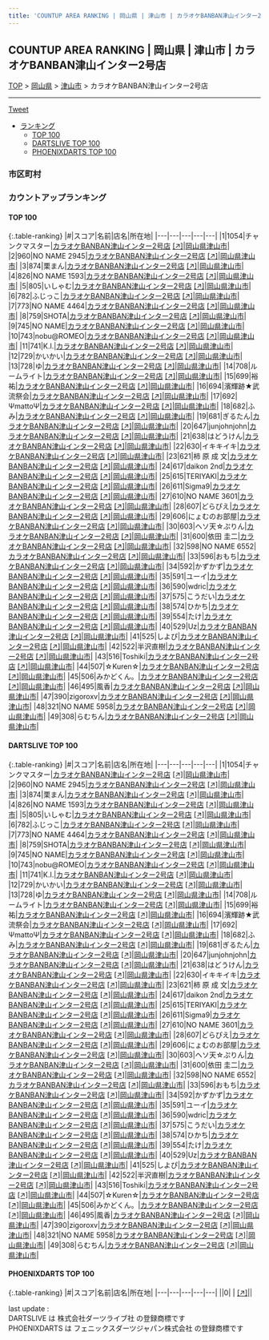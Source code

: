```yaml
---
title: 'COUNTUP AREA RANKING | 岡山県 | 津山市 | カラオケBANBAN津山インター2号店'
---
```

## COUNTUP AREA RANKING | 岡山県 | 津山市 | カラオケBANBAN津山インター2号店

[TOP](/darts/rank/) > [岡山県](/darts/rank/岡山県/) > [津山市](/darts/rank/岡山県/津山市/) > カラオケBANBAN津山インター2号店

___

<a href="https://twitter.com/share?ref_src=twsrc%5Etfw" data-text="COUNTUP AREA RANKING | 岡山県津山市カラオケBANBAN津山インター2号店" class="twitter-share-button" data-hashtags="DARTSLIVE,PHOENIXDARTS,darts,ダーツ" data-show-count="false">Tweet</a>

* [ランキング](#カウントアップランキング)
    * [TOP 100](#top-100)
    * [DARTSLIVE TOP 100](#dartslive-top-100)
    * [PHOENIXDARTS TOP 100](#phoenixdarts-top-100)

### 市区町村

<ul>

</ul>

### カウントアップランキング

#### TOP 100



{:.table-ranking}
|#|スコア|名前|店名|所在地|
|---|---|---|---|---|
|1|1054|<span class="rank-name-dl">チャンクマスター</span>|<a href="/darts/rank/shops/037d90d76073aa040d9b047a20a7ba1e.html">カラオケBANBAN津山インター2号店</a> <a href="https://search.dartslive.com/jp/shop/037d90d76073aa040d9b047a20a7ba1e">[↗]</a>|<a href="/darts/rank/岡山県/津山市">岡山県津山市</a>|
|2|960|<span class="rank-name-dl">NO NAME 2945</span>|<a href="/darts/rank/shops/037d90d76073aa040d9b047a20a7ba1e.html">カラオケBANBAN津山インター2号店</a> <a href="https://search.dartslive.com/jp/shop/037d90d76073aa040d9b047a20a7ba1e">[↗]</a>|<a href="/darts/rank/岡山県/津山市">岡山県津山市</a>|
|3|874|<span class="rank-name-dl">栗まん</span>|<a href="/darts/rank/shops/037d90d76073aa040d9b047a20a7ba1e.html">カラオケBANBAN津山インター2号店</a> <a href="https://search.dartslive.com/jp/shop/037d90d76073aa040d9b047a20a7ba1e">[↗]</a>|<a href="/darts/rank/岡山県/津山市">岡山県津山市</a>|
|4|826|<span class="rank-name-dl">NO NAME 1593</span>|<a href="/darts/rank/shops/037d90d76073aa040d9b047a20a7ba1e.html">カラオケBANBAN津山インター2号店</a> <a href="https://search.dartslive.com/jp/shop/037d90d76073aa040d9b047a20a7ba1e">[↗]</a>|<a href="/darts/rank/岡山県/津山市">岡山県津山市</a>|
|5|805|<span class="rank-name-dl">いしゃむ</span>|<a href="/darts/rank/shops/037d90d76073aa040d9b047a20a7ba1e.html">カラオケBANBAN津山インター2号店</a> <a href="https://search.dartslive.com/jp/shop/037d90d76073aa040d9b047a20a7ba1e">[↗]</a>|<a href="/darts/rank/岡山県/津山市">岡山県津山市</a>|
|6|782|<span class="rank-name-dl">ふじっこ</span>|<a href="/darts/rank/shops/037d90d76073aa040d9b047a20a7ba1e.html">カラオケBANBAN津山インター2号店</a> <a href="https://search.dartslive.com/jp/shop/037d90d76073aa040d9b047a20a7ba1e">[↗]</a>|<a href="/darts/rank/岡山県/津山市">岡山県津山市</a>|
|7|773|<span class="rank-name-dl">NO NAME 4464</span>|<a href="/darts/rank/shops/037d90d76073aa040d9b047a20a7ba1e.html">カラオケBANBAN津山インター2号店</a> <a href="https://search.dartslive.com/jp/shop/037d90d76073aa040d9b047a20a7ba1e">[↗]</a>|<a href="/darts/rank/岡山県/津山市">岡山県津山市</a>|
|8|759|<span class="rank-name-dl">SHOTA</span>|<a href="/darts/rank/shops/037d90d76073aa040d9b047a20a7ba1e.html">カラオケBANBAN津山インター2号店</a> <a href="https://search.dartslive.com/jp/shop/037d90d76073aa040d9b047a20a7ba1e">[↗]</a>|<a href="/darts/rank/岡山県/津山市">岡山県津山市</a>|
|9|745|<span class="rank-name-dl">NO NAME</span>|<a href="/darts/rank/shops/037d90d76073aa040d9b047a20a7ba1e.html">カラオケBANBAN津山インター2号店</a> <a href="https://search.dartslive.com/jp/shop/037d90d76073aa040d9b047a20a7ba1e">[↗]</a>|<a href="/darts/rank/岡山県/津山市">岡山県津山市</a>|
|10|743|<span class="rank-name-dl">nobu@ROMEO</span>|<a href="/darts/rank/shops/037d90d76073aa040d9b047a20a7ba1e.html">カラオケBANBAN津山インター2号店</a> <a href="https://search.dartslive.com/jp/shop/037d90d76073aa040d9b047a20a7ba1e">[↗]</a>|<a href="/darts/rank/岡山県/津山市">岡山県津山市</a>|
|11|741|<span class="rank-name-dl">K.I.</span>|<a href="/darts/rank/shops/037d90d76073aa040d9b047a20a7ba1e.html">カラオケBANBAN津山インター2号店</a> <a href="https://search.dartslive.com/jp/shop/037d90d76073aa040d9b047a20a7ba1e">[↗]</a>|<a href="/darts/rank/岡山県/津山市">岡山県津山市</a>|
|12|729|<span class="rank-name-dl">かいかい</span>|<a href="/darts/rank/shops/037d90d76073aa040d9b047a20a7ba1e.html">カラオケBANBAN津山インター2号店</a> <a href="https://search.dartslive.com/jp/shop/037d90d76073aa040d9b047a20a7ba1e">[↗]</a>|<a href="/darts/rank/岡山県/津山市">岡山県津山市</a>|
|13|728|<span class="rank-name-dl">ゆ</span>|<a href="/darts/rank/shops/037d90d76073aa040d9b047a20a7ba1e.html">カラオケBANBAN津山インター2号店</a> <a href="https://search.dartslive.com/jp/shop/037d90d76073aa040d9b047a20a7ba1e">[↗]</a>|<a href="/darts/rank/岡山県/津山市">岡山県津山市</a>|
|14|708|<span class="rank-name-dl">ルームライト</span>|<a href="/darts/rank/shops/037d90d76073aa040d9b047a20a7ba1e.html">カラオケBANBAN津山インター2号店</a> <a href="https://search.dartslive.com/jp/shop/037d90d76073aa040d9b047a20a7ba1e">[↗]</a>|<a href="/darts/rank/岡山県/津山市">岡山県津山市</a>|
|15|699|<span class="rank-name-dl">裕祐</span>|<a href="/darts/rank/shops/037d90d76073aa040d9b047a20a7ba1e.html">カラオケBANBAN津山インター2号店</a> <a href="https://search.dartslive.com/jp/shop/037d90d76073aa040d9b047a20a7ba1e">[↗]</a>|<a href="/darts/rank/岡山県/津山市">岡山県津山市</a>|
|16|694|<span class="rank-name-dl">濱輝跡★武流祭会</span>|<a href="/darts/rank/shops/037d90d76073aa040d9b047a20a7ba1e.html">カラオケBANBAN津山インター2号店</a> <a href="https://search.dartslive.com/jp/shop/037d90d76073aa040d9b047a20a7ba1e">[↗]</a>|<a href="/darts/rank/岡山県/津山市">岡山県津山市</a>|
|17|692|<span class="rank-name-dl">ΨmattoΨ</span>|<a href="/darts/rank/shops/037d90d76073aa040d9b047a20a7ba1e.html">カラオケBANBAN津山インター2号店</a> <a href="https://search.dartslive.com/jp/shop/037d90d76073aa040d9b047a20a7ba1e">[↗]</a>|<a href="/darts/rank/岡山県/津山市">岡山県津山市</a>|
|18|682|<span class="rank-name-dl">ふみ</span>|<a href="/darts/rank/shops/037d90d76073aa040d9b047a20a7ba1e.html">カラオケBANBAN津山インター2号店</a> <a href="https://search.dartslive.com/jp/shop/037d90d76073aa040d9b047a20a7ba1e">[↗]</a>|<a href="/darts/rank/岡山県/津山市">岡山県津山市</a>|
|19|681|<span class="rank-name-dl">ぎるたん</span>|<a href="/darts/rank/shops/037d90d76073aa040d9b047a20a7ba1e.html">カラオケBANBAN津山インター2号店</a> <a href="https://search.dartslive.com/jp/shop/037d90d76073aa040d9b047a20a7ba1e">[↗]</a>|<a href="/darts/rank/岡山県/津山市">岡山県津山市</a>|
|20|647|<span class="rank-name-dl">junjohnjohn</span>|<a href="/darts/rank/shops/037d90d76073aa040d9b047a20a7ba1e.html">カラオケBANBAN津山インター2号店</a> <a href="https://search.dartslive.com/jp/shop/037d90d76073aa040d9b047a20a7ba1e">[↗]</a>|<a href="/darts/rank/岡山県/津山市">岡山県津山市</a>|
|21|638|<span class="rank-name-dl">はどうけん</span>|<a href="/darts/rank/shops/037d90d76073aa040d9b047a20a7ba1e.html">カラオケBANBAN津山インター2号店</a> <a href="https://search.dartslive.com/jp/shop/037d90d76073aa040d9b047a20a7ba1e">[↗]</a>|<a href="/darts/rank/岡山県/津山市">岡山県津山市</a>|
|22|630|<span class="rank-name-dl">イキキイキ</span>|<a href="/darts/rank/shops/037d90d76073aa040d9b047a20a7ba1e.html">カラオケBANBAN津山インター2号店</a> <a href="https://search.dartslive.com/jp/shop/037d90d76073aa040d9b047a20a7ba1e">[↗]</a>|<a href="/darts/rank/岡山県/津山市">岡山県津山市</a>|
|23|621|<span class="rank-name-dl">柿 原 成 文</span>|<a href="/darts/rank/shops/037d90d76073aa040d9b047a20a7ba1e.html">カラオケBANBAN津山インター2号店</a> <a href="https://search.dartslive.com/jp/shop/037d90d76073aa040d9b047a20a7ba1e">[↗]</a>|<a href="/darts/rank/岡山県/津山市">岡山県津山市</a>|
|24|617|<span class="rank-name-dl">daikon 2nd</span>|<a href="/darts/rank/shops/037d90d76073aa040d9b047a20a7ba1e.html">カラオケBANBAN津山インター2号店</a> <a href="https://search.dartslive.com/jp/shop/037d90d76073aa040d9b047a20a7ba1e">[↗]</a>|<a href="/darts/rank/岡山県/津山市">岡山県津山市</a>|
|25|615|<span class="rank-name-dl">TERIYAKI</span>|<a href="/darts/rank/shops/037d90d76073aa040d9b047a20a7ba1e.html">カラオケBANBAN津山インター2号店</a> <a href="https://search.dartslive.com/jp/shop/037d90d76073aa040d9b047a20a7ba1e">[↗]</a>|<a href="/darts/rank/岡山県/津山市">岡山県津山市</a>|
|26|611|<span class="rank-name-dl">Sigma9</span>|<a href="/darts/rank/shops/037d90d76073aa040d9b047a20a7ba1e.html">カラオケBANBAN津山インター2号店</a> <a href="https://search.dartslive.com/jp/shop/037d90d76073aa040d9b047a20a7ba1e">[↗]</a>|<a href="/darts/rank/岡山県/津山市">岡山県津山市</a>|
|27|610|<span class="rank-name-dl">NO NAME 3601</span>|<a href="/darts/rank/shops/037d90d76073aa040d9b047a20a7ba1e.html">カラオケBANBAN津山インター2号店</a> <a href="https://search.dartslive.com/jp/shop/037d90d76073aa040d9b047a20a7ba1e">[↗]</a>|<a href="/darts/rank/岡山県/津山市">岡山県津山市</a>|
|28|607|<span class="rank-name-dl">どらぴえ</span>|<a href="/darts/rank/shops/037d90d76073aa040d9b047a20a7ba1e.html">カラオケBANBAN津山インター2号店</a> <a href="https://search.dartslive.com/jp/shop/037d90d76073aa040d9b047a20a7ba1e">[↗]</a>|<a href="/darts/rank/岡山県/津山市">岡山県津山市</a>|
|29|606|<span class="rank-name-dl">にょむのお部屋</span>|<a href="/darts/rank/shops/037d90d76073aa040d9b047a20a7ba1e.html">カラオケBANBAN津山インター2号店</a> <a href="https://search.dartslive.com/jp/shop/037d90d76073aa040d9b047a20a7ba1e">[↗]</a>|<a href="/darts/rank/岡山県/津山市">岡山県津山市</a>|
|30|603|<span class="rank-name-dl">ヘソ天☆ぷりん</span>|<a href="/darts/rank/shops/037d90d76073aa040d9b047a20a7ba1e.html">カラオケBANBAN津山インター2号店</a> <a href="https://search.dartslive.com/jp/shop/037d90d76073aa040d9b047a20a7ba1e">[↗]</a>|<a href="/darts/rank/岡山県/津山市">岡山県津山市</a>|
|31|600|<span class="rank-name-dl">依田 圭二</span>|<a href="/darts/rank/shops/037d90d76073aa040d9b047a20a7ba1e.html">カラオケBANBAN津山インター2号店</a> <a href="https://search.dartslive.com/jp/shop/037d90d76073aa040d9b047a20a7ba1e">[↗]</a>|<a href="/darts/rank/岡山県/津山市">岡山県津山市</a>|
|32|598|<span class="rank-name-dl">NO NAME 6552</span>|<a href="/darts/rank/shops/037d90d76073aa040d9b047a20a7ba1e.html">カラオケBANBAN津山インター2号店</a> <a href="https://search.dartslive.com/jp/shop/037d90d76073aa040d9b047a20a7ba1e">[↗]</a>|<a href="/darts/rank/岡山県/津山市">岡山県津山市</a>|
|33|596|<span class="rank-name-dl">おもち</span>|<a href="/darts/rank/shops/037d90d76073aa040d9b047a20a7ba1e.html">カラオケBANBAN津山インター2号店</a> <a href="https://search.dartslive.com/jp/shop/037d90d76073aa040d9b047a20a7ba1e">[↗]</a>|<a href="/darts/rank/岡山県/津山市">岡山県津山市</a>|
|34|592|<span class="rank-name-dl">かずかず</span>|<a href="/darts/rank/shops/037d90d76073aa040d9b047a20a7ba1e.html">カラオケBANBAN津山インター2号店</a> <a href="https://search.dartslive.com/jp/shop/037d90d76073aa040d9b047a20a7ba1e">[↗]</a>|<a href="/darts/rank/岡山県/津山市">岡山県津山市</a>|
|35|591|<span class="rank-name-dl">ユーイ</span>|<a href="/darts/rank/shops/037d90d76073aa040d9b047a20a7ba1e.html">カラオケBANBAN津山インター2号店</a> <a href="https://search.dartslive.com/jp/shop/037d90d76073aa040d9b047a20a7ba1e">[↗]</a>|<a href="/darts/rank/岡山県/津山市">岡山県津山市</a>|
|36|590|<span class="rank-name-dl">wdric</span>|<a href="/darts/rank/shops/037d90d76073aa040d9b047a20a7ba1e.html">カラオケBANBAN津山インター2号店</a> <a href="https://search.dartslive.com/jp/shop/037d90d76073aa040d9b047a20a7ba1e">[↗]</a>|<a href="/darts/rank/岡山県/津山市">岡山県津山市</a>|
|37|575|<span class="rank-name-dl">こうだい</span>|<a href="/darts/rank/shops/037d90d76073aa040d9b047a20a7ba1e.html">カラオケBANBAN津山インター2号店</a> <a href="https://search.dartslive.com/jp/shop/037d90d76073aa040d9b047a20a7ba1e">[↗]</a>|<a href="/darts/rank/岡山県/津山市">岡山県津山市</a>|
|38|574|<span class="rank-name-dl">ひかち</span>|<a href="/darts/rank/shops/037d90d76073aa040d9b047a20a7ba1e.html">カラオケBANBAN津山インター2号店</a> <a href="https://search.dartslive.com/jp/shop/037d90d76073aa040d9b047a20a7ba1e">[↗]</a>|<a href="/darts/rank/岡山県/津山市">岡山県津山市</a>|
|39|554|<span class="rank-name-dl">たけ</span>|<a href="/darts/rank/shops/037d90d76073aa040d9b047a20a7ba1e.html">カラオケBANBAN津山インター2号店</a> <a href="https://search.dartslive.com/jp/shop/037d90d76073aa040d9b047a20a7ba1e">[↗]</a>|<a href="/darts/rank/岡山県/津山市">岡山県津山市</a>|
|40|529|<span class="rank-name-dl">Uz</span>|<a href="/darts/rank/shops/037d90d76073aa040d9b047a20a7ba1e.html">カラオケBANBAN津山インター2号店</a> <a href="https://search.dartslive.com/jp/shop/037d90d76073aa040d9b047a20a7ba1e">[↗]</a>|<a href="/darts/rank/岡山県/津山市">岡山県津山市</a>|
|41|525|<span class="rank-name-dl">しよぴ</span>|<a href="/darts/rank/shops/037d90d76073aa040d9b047a20a7ba1e.html">カラオケBANBAN津山インター2号店</a> <a href="https://search.dartslive.com/jp/shop/037d90d76073aa040d9b047a20a7ba1e">[↗]</a>|<a href="/darts/rank/岡山県/津山市">岡山県津山市</a>|
|42|522|<span class="rank-name-dl">半沢直樹</span>|<a href="/darts/rank/shops/037d90d76073aa040d9b047a20a7ba1e.html">カラオケBANBAN津山インター2号店</a> <a href="https://search.dartslive.com/jp/shop/037d90d76073aa040d9b047a20a7ba1e">[↗]</a>|<a href="/darts/rank/岡山県/津山市">岡山県津山市</a>|
|43|516|<span class="rank-name-dl">Toshiki</span>|<a href="/darts/rank/shops/037d90d76073aa040d9b047a20a7ba1e.html">カラオケBANBAN津山インター2号店</a> <a href="https://search.dartslive.com/jp/shop/037d90d76073aa040d9b047a20a7ba1e">[↗]</a>|<a href="/darts/rank/岡山県/津山市">岡山県津山市</a>|
|44|507|<span class="rank-name-dl">☆Kuren☆</span>|<a href="/darts/rank/shops/037d90d76073aa040d9b047a20a7ba1e.html">カラオケBANBAN津山インター2号店</a> <a href="https://search.dartslive.com/jp/shop/037d90d76073aa040d9b047a20a7ba1e">[↗]</a>|<a href="/darts/rank/岡山県/津山市">岡山県津山市</a>|
|45|506|<span class="rank-name-dl">みかどくん。</span>|<a href="/darts/rank/shops/037d90d76073aa040d9b047a20a7ba1e.html">カラオケBANBAN津山インター2号店</a> <a href="https://search.dartslive.com/jp/shop/037d90d76073aa040d9b047a20a7ba1e">[↗]</a>|<a href="/darts/rank/岡山県/津山市">岡山県津山市</a>|
|46|495|<span class="rank-name-dl">風香</span>|<a href="/darts/rank/shops/037d90d76073aa040d9b047a20a7ba1e.html">カラオケBANBAN津山インター2号店</a> <a href="https://search.dartslive.com/jp/shop/037d90d76073aa040d9b047a20a7ba1e">[↗]</a>|<a href="/darts/rank/岡山県/津山市">岡山県津山市</a>|
|47|390|<span class="rank-name-dl">zigoroxv</span>|<a href="/darts/rank/shops/037d90d76073aa040d9b047a20a7ba1e.html">カラオケBANBAN津山インター2号店</a> <a href="https://search.dartslive.com/jp/shop/037d90d76073aa040d9b047a20a7ba1e">[↗]</a>|<a href="/darts/rank/岡山県/津山市">岡山県津山市</a>|
|48|321|<span class="rank-name-dl">NO NAME 5958</span>|<a href="/darts/rank/shops/037d90d76073aa040d9b047a20a7ba1e.html">カラオケBANBAN津山インター2号店</a> <a href="https://search.dartslive.com/jp/shop/037d90d76073aa040d9b047a20a7ba1e">[↗]</a>|<a href="/darts/rank/岡山県/津山市">岡山県津山市</a>|
|49|308|<span class="rank-name-dl">らむちん</span>|<a href="/darts/rank/shops/037d90d76073aa040d9b047a20a7ba1e.html">カラオケBANBAN津山インター2号店</a> <a href="https://search.dartslive.com/jp/shop/037d90d76073aa040d9b047a20a7ba1e">[↗]</a>|<a href="/darts/rank/岡山県/津山市">岡山県津山市</a>|


#### DARTSLIVE TOP 100



{:.table-ranking}
|#|スコア|名前|店名|所在地|
|---|---|---|---|---|
|1|1054|<span class="rank-name-dl">チャンクマスター</span>|<a href="/darts/rank/shops/037d90d76073aa040d9b047a20a7ba1e.html">カラオケBANBAN津山インター2号店</a> <a href="https://search.dartslive.com/jp/shop/037d90d76073aa040d9b047a20a7ba1e">[↗]</a>|<a href="/darts/rank/岡山県/津山市">岡山県津山市</a>|
|2|960|<span class="rank-name-dl">NO NAME 2945</span>|<a href="/darts/rank/shops/037d90d76073aa040d9b047a20a7ba1e.html">カラオケBANBAN津山インター2号店</a> <a href="https://search.dartslive.com/jp/shop/037d90d76073aa040d9b047a20a7ba1e">[↗]</a>|<a href="/darts/rank/岡山県/津山市">岡山県津山市</a>|
|3|874|<span class="rank-name-dl">栗まん</span>|<a href="/darts/rank/shops/037d90d76073aa040d9b047a20a7ba1e.html">カラオケBANBAN津山インター2号店</a> <a href="https://search.dartslive.com/jp/shop/037d90d76073aa040d9b047a20a7ba1e">[↗]</a>|<a href="/darts/rank/岡山県/津山市">岡山県津山市</a>|
|4|826|<span class="rank-name-dl">NO NAME 1593</span>|<a href="/darts/rank/shops/037d90d76073aa040d9b047a20a7ba1e.html">カラオケBANBAN津山インター2号店</a> <a href="https://search.dartslive.com/jp/shop/037d90d76073aa040d9b047a20a7ba1e">[↗]</a>|<a href="/darts/rank/岡山県/津山市">岡山県津山市</a>|
|5|805|<span class="rank-name-dl">いしゃむ</span>|<a href="/darts/rank/shops/037d90d76073aa040d9b047a20a7ba1e.html">カラオケBANBAN津山インター2号店</a> <a href="https://search.dartslive.com/jp/shop/037d90d76073aa040d9b047a20a7ba1e">[↗]</a>|<a href="/darts/rank/岡山県/津山市">岡山県津山市</a>|
|6|782|<span class="rank-name-dl">ふじっこ</span>|<a href="/darts/rank/shops/037d90d76073aa040d9b047a20a7ba1e.html">カラオケBANBAN津山インター2号店</a> <a href="https://search.dartslive.com/jp/shop/037d90d76073aa040d9b047a20a7ba1e">[↗]</a>|<a href="/darts/rank/岡山県/津山市">岡山県津山市</a>|
|7|773|<span class="rank-name-dl">NO NAME 4464</span>|<a href="/darts/rank/shops/037d90d76073aa040d9b047a20a7ba1e.html">カラオケBANBAN津山インター2号店</a> <a href="https://search.dartslive.com/jp/shop/037d90d76073aa040d9b047a20a7ba1e">[↗]</a>|<a href="/darts/rank/岡山県/津山市">岡山県津山市</a>|
|8|759|<span class="rank-name-dl">SHOTA</span>|<a href="/darts/rank/shops/037d90d76073aa040d9b047a20a7ba1e.html">カラオケBANBAN津山インター2号店</a> <a href="https://search.dartslive.com/jp/shop/037d90d76073aa040d9b047a20a7ba1e">[↗]</a>|<a href="/darts/rank/岡山県/津山市">岡山県津山市</a>|
|9|745|<span class="rank-name-dl">NO NAME</span>|<a href="/darts/rank/shops/037d90d76073aa040d9b047a20a7ba1e.html">カラオケBANBAN津山インター2号店</a> <a href="https://search.dartslive.com/jp/shop/037d90d76073aa040d9b047a20a7ba1e">[↗]</a>|<a href="/darts/rank/岡山県/津山市">岡山県津山市</a>|
|10|743|<span class="rank-name-dl">nobu@ROMEO</span>|<a href="/darts/rank/shops/037d90d76073aa040d9b047a20a7ba1e.html">カラオケBANBAN津山インター2号店</a> <a href="https://search.dartslive.com/jp/shop/037d90d76073aa040d9b047a20a7ba1e">[↗]</a>|<a href="/darts/rank/岡山県/津山市">岡山県津山市</a>|
|11|741|<span class="rank-name-dl">K.I.</span>|<a href="/darts/rank/shops/037d90d76073aa040d9b047a20a7ba1e.html">カラオケBANBAN津山インター2号店</a> <a href="https://search.dartslive.com/jp/shop/037d90d76073aa040d9b047a20a7ba1e">[↗]</a>|<a href="/darts/rank/岡山県/津山市">岡山県津山市</a>|
|12|729|<span class="rank-name-dl">かいかい</span>|<a href="/darts/rank/shops/037d90d76073aa040d9b047a20a7ba1e.html">カラオケBANBAN津山インター2号店</a> <a href="https://search.dartslive.com/jp/shop/037d90d76073aa040d9b047a20a7ba1e">[↗]</a>|<a href="/darts/rank/岡山県/津山市">岡山県津山市</a>|
|13|728|<span class="rank-name-dl">ゆ</span>|<a href="/darts/rank/shops/037d90d76073aa040d9b047a20a7ba1e.html">カラオケBANBAN津山インター2号店</a> <a href="https://search.dartslive.com/jp/shop/037d90d76073aa040d9b047a20a7ba1e">[↗]</a>|<a href="/darts/rank/岡山県/津山市">岡山県津山市</a>|
|14|708|<span class="rank-name-dl">ルームライト</span>|<a href="/darts/rank/shops/037d90d76073aa040d9b047a20a7ba1e.html">カラオケBANBAN津山インター2号店</a> <a href="https://search.dartslive.com/jp/shop/037d90d76073aa040d9b047a20a7ba1e">[↗]</a>|<a href="/darts/rank/岡山県/津山市">岡山県津山市</a>|
|15|699|<span class="rank-name-dl">裕祐</span>|<a href="/darts/rank/shops/037d90d76073aa040d9b047a20a7ba1e.html">カラオケBANBAN津山インター2号店</a> <a href="https://search.dartslive.com/jp/shop/037d90d76073aa040d9b047a20a7ba1e">[↗]</a>|<a href="/darts/rank/岡山県/津山市">岡山県津山市</a>|
|16|694|<span class="rank-name-dl">濱輝跡★武流祭会</span>|<a href="/darts/rank/shops/037d90d76073aa040d9b047a20a7ba1e.html">カラオケBANBAN津山インター2号店</a> <a href="https://search.dartslive.com/jp/shop/037d90d76073aa040d9b047a20a7ba1e">[↗]</a>|<a href="/darts/rank/岡山県/津山市">岡山県津山市</a>|
|17|692|<span class="rank-name-dl">ΨmattoΨ</span>|<a href="/darts/rank/shops/037d90d76073aa040d9b047a20a7ba1e.html">カラオケBANBAN津山インター2号店</a> <a href="https://search.dartslive.com/jp/shop/037d90d76073aa040d9b047a20a7ba1e">[↗]</a>|<a href="/darts/rank/岡山県/津山市">岡山県津山市</a>|
|18|682|<span class="rank-name-dl">ふみ</span>|<a href="/darts/rank/shops/037d90d76073aa040d9b047a20a7ba1e.html">カラオケBANBAN津山インター2号店</a> <a href="https://search.dartslive.com/jp/shop/037d90d76073aa040d9b047a20a7ba1e">[↗]</a>|<a href="/darts/rank/岡山県/津山市">岡山県津山市</a>|
|19|681|<span class="rank-name-dl">ぎるたん</span>|<a href="/darts/rank/shops/037d90d76073aa040d9b047a20a7ba1e.html">カラオケBANBAN津山インター2号店</a> <a href="https://search.dartslive.com/jp/shop/037d90d76073aa040d9b047a20a7ba1e">[↗]</a>|<a href="/darts/rank/岡山県/津山市">岡山県津山市</a>|
|20|647|<span class="rank-name-dl">junjohnjohn</span>|<a href="/darts/rank/shops/037d90d76073aa040d9b047a20a7ba1e.html">カラオケBANBAN津山インター2号店</a> <a href="https://search.dartslive.com/jp/shop/037d90d76073aa040d9b047a20a7ba1e">[↗]</a>|<a href="/darts/rank/岡山県/津山市">岡山県津山市</a>|
|21|638|<span class="rank-name-dl">はどうけん</span>|<a href="/darts/rank/shops/037d90d76073aa040d9b047a20a7ba1e.html">カラオケBANBAN津山インター2号店</a> <a href="https://search.dartslive.com/jp/shop/037d90d76073aa040d9b047a20a7ba1e">[↗]</a>|<a href="/darts/rank/岡山県/津山市">岡山県津山市</a>|
|22|630|<span class="rank-name-dl">イキキイキ</span>|<a href="/darts/rank/shops/037d90d76073aa040d9b047a20a7ba1e.html">カラオケBANBAN津山インター2号店</a> <a href="https://search.dartslive.com/jp/shop/037d90d76073aa040d9b047a20a7ba1e">[↗]</a>|<a href="/darts/rank/岡山県/津山市">岡山県津山市</a>|
|23|621|<span class="rank-name-dl">柿 原 成 文</span>|<a href="/darts/rank/shops/037d90d76073aa040d9b047a20a7ba1e.html">カラオケBANBAN津山インター2号店</a> <a href="https://search.dartslive.com/jp/shop/037d90d76073aa040d9b047a20a7ba1e">[↗]</a>|<a href="/darts/rank/岡山県/津山市">岡山県津山市</a>|
|24|617|<span class="rank-name-dl">daikon 2nd</span>|<a href="/darts/rank/shops/037d90d76073aa040d9b047a20a7ba1e.html">カラオケBANBAN津山インター2号店</a> <a href="https://search.dartslive.com/jp/shop/037d90d76073aa040d9b047a20a7ba1e">[↗]</a>|<a href="/darts/rank/岡山県/津山市">岡山県津山市</a>|
|25|615|<span class="rank-name-dl">TERIYAKI</span>|<a href="/darts/rank/shops/037d90d76073aa040d9b047a20a7ba1e.html">カラオケBANBAN津山インター2号店</a> <a href="https://search.dartslive.com/jp/shop/037d90d76073aa040d9b047a20a7ba1e">[↗]</a>|<a href="/darts/rank/岡山県/津山市">岡山県津山市</a>|
|26|611|<span class="rank-name-dl">Sigma9</span>|<a href="/darts/rank/shops/037d90d76073aa040d9b047a20a7ba1e.html">カラオケBANBAN津山インター2号店</a> <a href="https://search.dartslive.com/jp/shop/037d90d76073aa040d9b047a20a7ba1e">[↗]</a>|<a href="/darts/rank/岡山県/津山市">岡山県津山市</a>|
|27|610|<span class="rank-name-dl">NO NAME 3601</span>|<a href="/darts/rank/shops/037d90d76073aa040d9b047a20a7ba1e.html">カラオケBANBAN津山インター2号店</a> <a href="https://search.dartslive.com/jp/shop/037d90d76073aa040d9b047a20a7ba1e">[↗]</a>|<a href="/darts/rank/岡山県/津山市">岡山県津山市</a>|
|28|607|<span class="rank-name-dl">どらぴえ</span>|<a href="/darts/rank/shops/037d90d76073aa040d9b047a20a7ba1e.html">カラオケBANBAN津山インター2号店</a> <a href="https://search.dartslive.com/jp/shop/037d90d76073aa040d9b047a20a7ba1e">[↗]</a>|<a href="/darts/rank/岡山県/津山市">岡山県津山市</a>|
|29|606|<span class="rank-name-dl">にょむのお部屋</span>|<a href="/darts/rank/shops/037d90d76073aa040d9b047a20a7ba1e.html">カラオケBANBAN津山インター2号店</a> <a href="https://search.dartslive.com/jp/shop/037d90d76073aa040d9b047a20a7ba1e">[↗]</a>|<a href="/darts/rank/岡山県/津山市">岡山県津山市</a>|
|30|603|<span class="rank-name-dl">ヘソ天☆ぷりん</span>|<a href="/darts/rank/shops/037d90d76073aa040d9b047a20a7ba1e.html">カラオケBANBAN津山インター2号店</a> <a href="https://search.dartslive.com/jp/shop/037d90d76073aa040d9b047a20a7ba1e">[↗]</a>|<a href="/darts/rank/岡山県/津山市">岡山県津山市</a>|
|31|600|<span class="rank-name-dl">依田 圭二</span>|<a href="/darts/rank/shops/037d90d76073aa040d9b047a20a7ba1e.html">カラオケBANBAN津山インター2号店</a> <a href="https://search.dartslive.com/jp/shop/037d90d76073aa040d9b047a20a7ba1e">[↗]</a>|<a href="/darts/rank/岡山県/津山市">岡山県津山市</a>|
|32|598|<span class="rank-name-dl">NO NAME 6552</span>|<a href="/darts/rank/shops/037d90d76073aa040d9b047a20a7ba1e.html">カラオケBANBAN津山インター2号店</a> <a href="https://search.dartslive.com/jp/shop/037d90d76073aa040d9b047a20a7ba1e">[↗]</a>|<a href="/darts/rank/岡山県/津山市">岡山県津山市</a>|
|33|596|<span class="rank-name-dl">おもち</span>|<a href="/darts/rank/shops/037d90d76073aa040d9b047a20a7ba1e.html">カラオケBANBAN津山インター2号店</a> <a href="https://search.dartslive.com/jp/shop/037d90d76073aa040d9b047a20a7ba1e">[↗]</a>|<a href="/darts/rank/岡山県/津山市">岡山県津山市</a>|
|34|592|<span class="rank-name-dl">かずかず</span>|<a href="/darts/rank/shops/037d90d76073aa040d9b047a20a7ba1e.html">カラオケBANBAN津山インター2号店</a> <a href="https://search.dartslive.com/jp/shop/037d90d76073aa040d9b047a20a7ba1e">[↗]</a>|<a href="/darts/rank/岡山県/津山市">岡山県津山市</a>|
|35|591|<span class="rank-name-dl">ユーイ</span>|<a href="/darts/rank/shops/037d90d76073aa040d9b047a20a7ba1e.html">カラオケBANBAN津山インター2号店</a> <a href="https://search.dartslive.com/jp/shop/037d90d76073aa040d9b047a20a7ba1e">[↗]</a>|<a href="/darts/rank/岡山県/津山市">岡山県津山市</a>|
|36|590|<span class="rank-name-dl">wdric</span>|<a href="/darts/rank/shops/037d90d76073aa040d9b047a20a7ba1e.html">カラオケBANBAN津山インター2号店</a> <a href="https://search.dartslive.com/jp/shop/037d90d76073aa040d9b047a20a7ba1e">[↗]</a>|<a href="/darts/rank/岡山県/津山市">岡山県津山市</a>|
|37|575|<span class="rank-name-dl">こうだい</span>|<a href="/darts/rank/shops/037d90d76073aa040d9b047a20a7ba1e.html">カラオケBANBAN津山インター2号店</a> <a href="https://search.dartslive.com/jp/shop/037d90d76073aa040d9b047a20a7ba1e">[↗]</a>|<a href="/darts/rank/岡山県/津山市">岡山県津山市</a>|
|38|574|<span class="rank-name-dl">ひかち</span>|<a href="/darts/rank/shops/037d90d76073aa040d9b047a20a7ba1e.html">カラオケBANBAN津山インター2号店</a> <a href="https://search.dartslive.com/jp/shop/037d90d76073aa040d9b047a20a7ba1e">[↗]</a>|<a href="/darts/rank/岡山県/津山市">岡山県津山市</a>|
|39|554|<span class="rank-name-dl">たけ</span>|<a href="/darts/rank/shops/037d90d76073aa040d9b047a20a7ba1e.html">カラオケBANBAN津山インター2号店</a> <a href="https://search.dartslive.com/jp/shop/037d90d76073aa040d9b047a20a7ba1e">[↗]</a>|<a href="/darts/rank/岡山県/津山市">岡山県津山市</a>|
|40|529|<span class="rank-name-dl">Uz</span>|<a href="/darts/rank/shops/037d90d76073aa040d9b047a20a7ba1e.html">カラオケBANBAN津山インター2号店</a> <a href="https://search.dartslive.com/jp/shop/037d90d76073aa040d9b047a20a7ba1e">[↗]</a>|<a href="/darts/rank/岡山県/津山市">岡山県津山市</a>|
|41|525|<span class="rank-name-dl">しよぴ</span>|<a href="/darts/rank/shops/037d90d76073aa040d9b047a20a7ba1e.html">カラオケBANBAN津山インター2号店</a> <a href="https://search.dartslive.com/jp/shop/037d90d76073aa040d9b047a20a7ba1e">[↗]</a>|<a href="/darts/rank/岡山県/津山市">岡山県津山市</a>|
|42|522|<span class="rank-name-dl">半沢直樹</span>|<a href="/darts/rank/shops/037d90d76073aa040d9b047a20a7ba1e.html">カラオケBANBAN津山インター2号店</a> <a href="https://search.dartslive.com/jp/shop/037d90d76073aa040d9b047a20a7ba1e">[↗]</a>|<a href="/darts/rank/岡山県/津山市">岡山県津山市</a>|
|43|516|<span class="rank-name-dl">Toshiki</span>|<a href="/darts/rank/shops/037d90d76073aa040d9b047a20a7ba1e.html">カラオケBANBAN津山インター2号店</a> <a href="https://search.dartslive.com/jp/shop/037d90d76073aa040d9b047a20a7ba1e">[↗]</a>|<a href="/darts/rank/岡山県/津山市">岡山県津山市</a>|
|44|507|<span class="rank-name-dl">☆Kuren☆</span>|<a href="/darts/rank/shops/037d90d76073aa040d9b047a20a7ba1e.html">カラオケBANBAN津山インター2号店</a> <a href="https://search.dartslive.com/jp/shop/037d90d76073aa040d9b047a20a7ba1e">[↗]</a>|<a href="/darts/rank/岡山県/津山市">岡山県津山市</a>|
|45|506|<span class="rank-name-dl">みかどくん。</span>|<a href="/darts/rank/shops/037d90d76073aa040d9b047a20a7ba1e.html">カラオケBANBAN津山インター2号店</a> <a href="https://search.dartslive.com/jp/shop/037d90d76073aa040d9b047a20a7ba1e">[↗]</a>|<a href="/darts/rank/岡山県/津山市">岡山県津山市</a>|
|46|495|<span class="rank-name-dl">風香</span>|<a href="/darts/rank/shops/037d90d76073aa040d9b047a20a7ba1e.html">カラオケBANBAN津山インター2号店</a> <a href="https://search.dartslive.com/jp/shop/037d90d76073aa040d9b047a20a7ba1e">[↗]</a>|<a href="/darts/rank/岡山県/津山市">岡山県津山市</a>|
|47|390|<span class="rank-name-dl">zigoroxv</span>|<a href="/darts/rank/shops/037d90d76073aa040d9b047a20a7ba1e.html">カラオケBANBAN津山インター2号店</a> <a href="https://search.dartslive.com/jp/shop/037d90d76073aa040d9b047a20a7ba1e">[↗]</a>|<a href="/darts/rank/岡山県/津山市">岡山県津山市</a>|
|48|321|<span class="rank-name-dl">NO NAME 5958</span>|<a href="/darts/rank/shops/037d90d76073aa040d9b047a20a7ba1e.html">カラオケBANBAN津山インター2号店</a> <a href="https://search.dartslive.com/jp/shop/037d90d76073aa040d9b047a20a7ba1e">[↗]</a>|<a href="/darts/rank/岡山県/津山市">岡山県津山市</a>|
|49|308|<span class="rank-name-dl">らむちん</span>|<a href="/darts/rank/shops/037d90d76073aa040d9b047a20a7ba1e.html">カラオケBANBAN津山インター2号店</a> <a href="https://search.dartslive.com/jp/shop/037d90d76073aa040d9b047a20a7ba1e">[↗]</a>|<a href="/darts/rank/岡山県/津山市">岡山県津山市</a>|


#### PHOENIXDARTS TOP 100



{:.table-ranking}
|#|スコア|名前|店名|所在地|
|---|---|---|---|---|
||0|<span class="rank-name-dl"> </span>|<a href="/darts/rank/shops/.html"></a> <a href="">[↗]</a>|<a href="/darts/rank//"></a>|


<div class="footer border-top border-gray-light mt-5 pt-3 text-right text-gray">
    last update : <span style="font-weight: italic" id="foot_last_modified"></span><br />
    DARTSLIVE は 株式会社ダーツライブ社 の登録商標です<br />
    PHOENIXDARTS は フェニックスダーツジャパン株式会社 の登録商標です<br />
</div>

<script src="https://cdnjs.cloudflare.com/ajax/libs/jquery.tablesorter/2.31.3/js/jquery.tablesorter.min.js" integrity="sha512-qzgd5cYSZcosqpzpn7zF2ZId8f/8CHmFKZ8j7mU4OUXTNRd5g+ZHBPsgKEwoqxCtdQvExE5LprwwPAgoicguNg==" crossorigin="anonymous" referrerpolicy="no-referrer"></script>
<link rel="stylesheet" href="https://cdnjs.cloudflare.com/ajax/libs/jquery.tablesorter/2.31.3/css/theme.default.min.css" integrity="sha512-wghhOJkjQX0Lh3NSWvNKeZ0ZpNn+SPVXX1Qyc9OCaogADktxrBiBdKGDoqVUOyhStvMBmJQ8ZdMHiR3wuEq8+w==" crossorigin="anonymous" referrerpolicy="no-referrer" />
<script>
$(function() {
    $(".table-ranking").tablesorter({sortList:[[0, 0]]});
    $("#foot_last_modified").text(formatDate(new Date(document.lastModified), 'yyyy-MM-dd HH:mm:ss'));
});
</script>

<script async src="https://platform.twitter.com/widgets.js" charset="utf-8"></script>